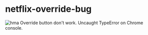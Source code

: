 # netflix-override-bug

![hma](https://user-images.githubusercontent.com/8012459/33097340-2a06c63a-cf4d-11e7-80ab-d33d7f225178.png)
Override button don't work. Uncaught TypeError on Chrome console.
